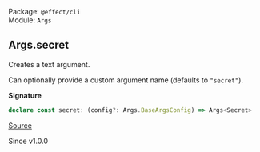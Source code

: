 Package: `@effect/cli`<br />
Module: `Args`<br />

## Args.secret

Creates a text argument.

Can optionally provide a custom argument name (defaults to `"secret"`).

**Signature**

```ts
declare const secret: (config?: Args.BaseArgsConfig) => Args<Secret>
```

[Source](https://github.com/Effect-TS/effect/tree/main/packages/cli/src/Args.ts#L398)

Since v1.0.0